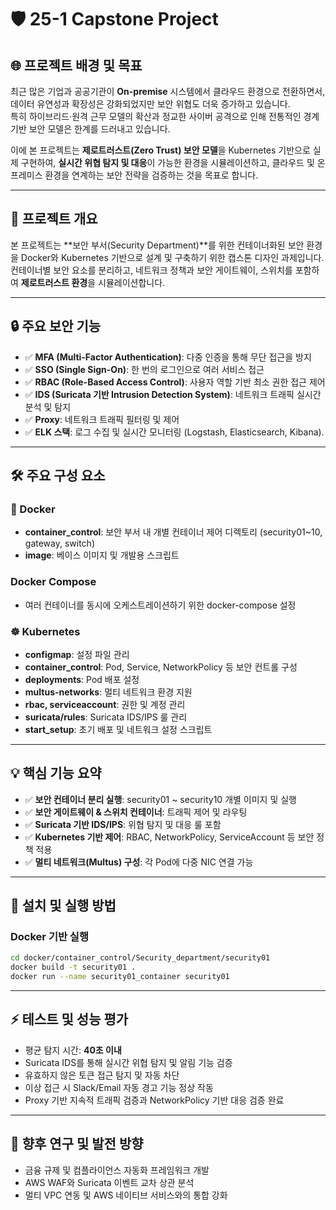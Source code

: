 # 🛡️ 25-1 Capstone Project

## 🌐 프로젝트 배경 및 목표

최근 많은 기업과 공공기관이 **On-premise** 시스템에서 클라우드 환경으로 전환하면서, 데이터 유연성과 확장성은 강화되었지만 보안 위협도 더욱 증가하고 있습니다.  
특히 하이브리드·원격 근무 모델의 확산과 정교한 사이버 공격으로 인해 전통적인 경계 기반 보안 모델은 한계를 드러내고 있습니다.

이에 본 프로젝트는 **제로트러스트(Zero Trust) 보안 모델**을 Kubernetes 기반으로 실제 구현하여, **실시간 위협 탐지 및 대응**이 가능한 환경을 시뮬레이션하고, 클라우드 및 온프레미스 환경을 연계하는 보안 전략을 검증하는 것을 목표로 합니다.


---


## 📝 프로젝트 개요

본 프로젝트는 **보안 부서(Security Department)**를 위한 컨테이너화된 보안 환경을 Docker와 Kubernetes 기반으로 설계 및 구축하기 위한 캡스톤 디자인 과제입니다.  
컨테이너별 보안 요소를 분리하고, 네트워크 정책과 보안 게이트웨이, 스위치를 포함하여 **제로트러스트 환경**을 시뮬레이션합니다.


---


## 🔒 주요 보안 기능

- ✅ **MFA (Multi-Factor Authentication)**: 다중 인증을 통해 무단 접근을 방지
- ✅ **SSO (Single Sign-On)**: 한 번의 로그인으로 여러 서비스 접근
- ✅ **RBAC (Role-Based Access Control)**: 사용자 역할 기반 최소 권한 접근 제어
- ✅ **IDS (Suricata 기반 Intrusion Detection System)**: 네트워크 트래픽 실시간 분석 및 탐지
- ✅ **Proxy**: 네트워크 트래픽 필터링 및 제어
- ✅ **ELK 스택**: 로그 수집 및 실시간 모니터링 (Logstash, Elasticsearch, Kibana).


---


## 🛠️ 주요 구성 요소

### 🐳 Docker

- **container_control**: 보안 부서 내 개별 컨테이너 제어 디렉토리 (security01~10, gateway, switch)
- **image**: 베이스 이미지 및 개발용 스크립트

### Docker Compose

- 여러 컨테이너를 동시에 오케스트레이션하기 위한 docker-compose 설정

### ☸️ Kubernetes

- **configmap**: 설정 파일 관리
- **container_control**: Pod, Service, NetworkPolicy 등 보안 컨트롤 구성
- **deployments**: Pod 배포 설정
- **multus-networks**: 멀티 네트워크 환경 지원
- **rbac, serviceaccount**: 권한 및 계정 관리
- **suricata/rules**: Suricata IDS/IPS 룰 관리
- **start_setup**: 초기 배포 및 네트워크 설정 스크립트


---


## 💡 핵심 기능 요약

- ✅ **보안 컨테이너 분리 실행**: security01 ~ security10 개별 이미지 및 실행
- ✅ **보안 게이트웨이 & 스위치 컨테이너**: 트래픽 제어 및 라우팅
- ✅ **Suricata 기반 IDS/IPS**: 위협 탐지 및 대응 룰 포함
- ✅ **Kubernetes 기반 제어**: RBAC, NetworkPolicy, ServiceAccount 등 보안 정책 적용
- ✅ **멀티 네트워크(Multus) 구성**: 각 Pod에 다중 NIC 연결 가능


---


## 🚀 설치 및 실행 방법

### Docker 기반 실행

```bash
cd docker/container_control/Security_department/security01
docker build -t security01 .
docker run --name security01_container security01
```


---


## ⚡ 테스트 및 성능 평가

- 평균 탐지 시간: **40초 이내**
- Suricata IDS를 통해 실시간 위협 탐지 및 알림 기능 검증
- 유효하지 않은 토큰 접근 탐지 및 자동 차단
- 이상 접근 시 Slack/Email 자동 경고 기능 정상 작동
- Proxy 기반 지속적 트래픽 검증과 NetworkPolicy 기반 대응 검증 완료


---


## 🔭 향후 연구 및 발전 방향

- 금융 규제 및 컴플라이언스 자동화 프레임워크 개발
- AWS WAF와 Suricata 이벤트 교차 상관 분석
- 멀티 VPC 연동 및 AWS 네이티브 서비스와의 통합 강화